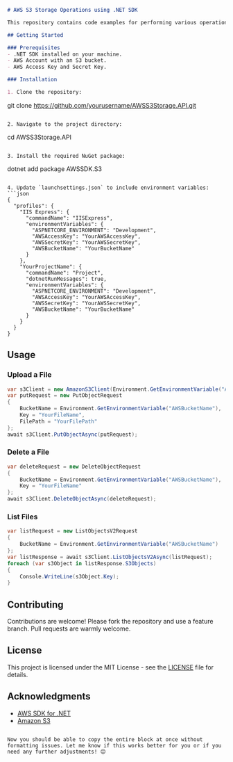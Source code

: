 ```markdown
# AWS S3 Storage Operations using .NET SDK

This repository contains code examples for performing various operations on AWS S3 Storage using the .NET SDK. The operations include uploading, deleting, retrieving, and listing files.

## Getting Started

### Prerequisites
- .NET SDK installed on your machine.
- AWS Account with an S3 bucket.
- AWS Access Key and Secret Key.

### Installation

1. Clone the repository:
   ```
   git clone https://github.com/yourusername/AWSS3Storage.API.git
   ```

2. Navigate to the project directory:
   ```
   cd AWSS3Storage.API
   ```

3. Install the required NuGet package:
   ```
   dotnet add package AWSSDK.S3
   ```

4. Update `launchsettings.json` to include environment variables:
   ```json
   {
     "profiles": {
       "IIS Express": {
         "commandName": "IISExpress",
         "environmentVariables": {
           "ASPNETCORE_ENVIRONMENT": "Development",
           "AWSAccessKey": "YourAWSAccessKey",
           "AWSSecretKey": "YourAWSSecretKey",
           "AWSBucketName": "YourBucketName"
         }
       },
       "YourProjectName": {
         "commandName": "Project",
         "dotnetRunMessages": true,
         "environmentVariables": {
           "ASPNETCORE_ENVIRONMENT": "Development",
           "AWSAccessKey": "YourAWSAccessKey",
           "AWSSecretKey": "YourAWSSecretKey",
           "AWSBucketName": "YourBucketName"
         }
       }
     }
   }
   ```

## Usage

### Upload a File
```csharp
var s3Client = new AmazonS3Client(Environment.GetEnvironmentVariable("AWSAccessKey"), Environment.GetEnvironmentVariable("AWSSecretKey"), RegionEndpoint.USEast1);
var putRequest = new PutObjectRequest
{
    BucketName = Environment.GetEnvironmentVariable("AWSBucketName"),
    Key = "YourFileName",
    FilePath = "YourFilePath"
};
await s3Client.PutObjectAsync(putRequest);
```

### Delete a File
```csharp
var deleteRequest = new DeleteObjectRequest
{
    BucketName = Environment.GetEnvironmentVariable("AWSBucketName"),
    Key = "YourFileName"
};
await s3Client.DeleteObjectAsync(deleteRequest);
```

### List Files
```csharp
var listRequest = new ListObjectsV2Request
{
    BucketName = Environment.GetEnvironmentVariable("AWSBucketName")
};
var listResponse = await s3Client.ListObjectsV2Async(listRequest);
foreach (var s3Object in listResponse.S3Objects)
{
    Console.WriteLine(s3Object.Key);
}
```

## Contributing

Contributions are welcome! Please fork the repository and use a feature branch. Pull requests are warmly welcome.

## License

This project is licensed under the MIT License - see the [LICENSE](LICENSE) file for details.

## Acknowledgments

- [AWS SDK for .NET](https://docs.aws.amazon.com/sdk-for-net/)
- [Amazon S3](https://docs.aws.amazon.com/s3/)
```

Now you should be able to copy the entire block at once without formatting issues. Let me know if this works better for you or if you need any further adjustments! 😊
